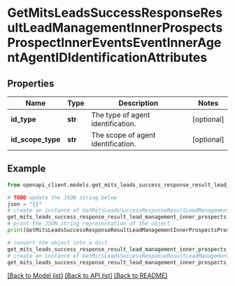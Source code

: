 # GetMitsLeadsSuccessResponseResultLeadManagementInnerProspectsProspectInnerEventsEventInnerAgentAgentIDIdentificationAttributes


## Properties

Name | Type | Description | Notes
------------ | ------------- | ------------- | -------------
**id_type** | **str** | The type of agent identification. | [optional] 
**id_scope_type** | **str** | The scope of agent identification. | [optional] 

## Example

```python
from openapi_client.models.get_mits_leads_success_response_result_lead_management_inner_prospects_prospect_inner_events_event_inner_agent_agent_id_identification_attributes import GetMitsLeadsSuccessResponseResultLeadManagementInnerProspectsProspectInnerEventsEventInnerAgentAgentIDIdentificationAttributes

# TODO update the JSON string below
json = "{}"
# create an instance of GetMitsLeadsSuccessResponseResultLeadManagementInnerProspectsProspectInnerEventsEventInnerAgentAgentIDIdentificationAttributes from a JSON string
get_mits_leads_success_response_result_lead_management_inner_prospects_prospect_inner_events_event_inner_agent_agent_id_identification_attributes_instance = GetMitsLeadsSuccessResponseResultLeadManagementInnerProspectsProspectInnerEventsEventInnerAgentAgentIDIdentificationAttributes.from_json(json)
# print the JSON string representation of the object
print(GetMitsLeadsSuccessResponseResultLeadManagementInnerProspectsProspectInnerEventsEventInnerAgentAgentIDIdentificationAttributes.to_json())

# convert the object into a dict
get_mits_leads_success_response_result_lead_management_inner_prospects_prospect_inner_events_event_inner_agent_agent_id_identification_attributes_dict = get_mits_leads_success_response_result_lead_management_inner_prospects_prospect_inner_events_event_inner_agent_agent_id_identification_attributes_instance.to_dict()
# create an instance of GetMitsLeadsSuccessResponseResultLeadManagementInnerProspectsProspectInnerEventsEventInnerAgentAgentIDIdentificationAttributes from a dict
get_mits_leads_success_response_result_lead_management_inner_prospects_prospect_inner_events_event_inner_agent_agent_id_identification_attributes_from_dict = GetMitsLeadsSuccessResponseResultLeadManagementInnerProspectsProspectInnerEventsEventInnerAgentAgentIDIdentificationAttributes.from_dict(get_mits_leads_success_response_result_lead_management_inner_prospects_prospect_inner_events_event_inner_agent_agent_id_identification_attributes_dict)
```
[[Back to Model list]](../README.md#documentation-for-models) [[Back to API list]](../README.md#documentation-for-api-endpoints) [[Back to README]](../README.md)


